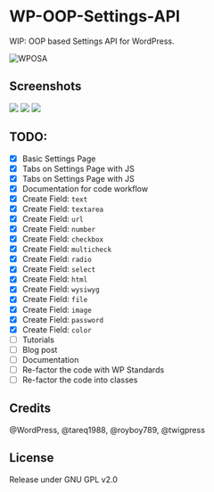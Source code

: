# WP-OOP-Settings-API
WIP: OOP based Settings API for WordPress.

![WPOSA](https://i.imgur.com/gVEqftv.jpg)

## Screenshots

![](https://i.imgur.com/EXUoeLZ.png)
![](https://i.imgur.com/sc9816W.png)
![](https://i.imgur.com/0SWjn4A.png)

## TODO:
- [x] Basic Settings Page
- [x] Tabs on Settings Page with JS
- [x] Tabs on Settings Page with JS
- [x] Documentation for code workflow
- [x] Create Field: `text`
- [x] Create Field: `textarea`
- [x] Create Field: `url`
- [x] Create Field: `number`
- [x] Create Field: `checkbox`
- [x] Create Field: `multicheck`
- [x] Create Field: `radio`
- [x] Create Field: `select`
- [x] Create Field: `html`
- [x] Create Field: `wysiwyg`
- [x] Create Field: `file`
- [x] Create Field: `image`
- [x] Create Field: `password`
- [x] Create Field: `color`
- [ ] Tutorials
- [ ] Blog post
- [ ] Documentation
- [ ] Re-factor the code with WP Standards
- [ ] Re-factor the code into classes

## Credits
@WordPress, @tareq1988, @royboy789, @twigpress

## License
Release under GNU GPL v2.0 

